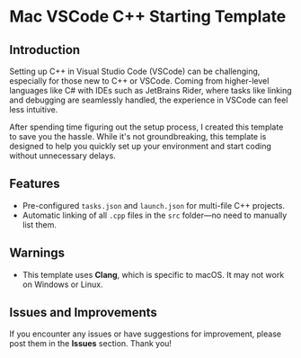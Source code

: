 # Mac VSCode C++ Starting Template

## Introduction

Setting up C++ in Visual Studio Code (VSCode) can be challenging, especially for those new to C++ or VSCode. Coming from higher-level languages like C# with IDEs such as JetBrains Rider, where tasks like linking and debugging are seamlessly handled, the experience in VSCode can feel less intuitive.

After spending time figuring out the setup process, I created this template to save you the hassle. While it's not groundbreaking, this template is designed to help you quickly set up your environment and start coding without unnecessary delays.

## Features

- Pre-configured `tasks.json` and `launch.json` for multi-file C++ projects.
- Automatic linking of all `.cpp` files in the `src` folder—no need to manually list them.

## Warnings

- This template uses **Clang**, which is specific to macOS. It may not work on Windows or Linux.

## Issues and Improvements

If you encounter any issues or have suggestions for improvement, please post them in the **Issues** section. Thank you!
